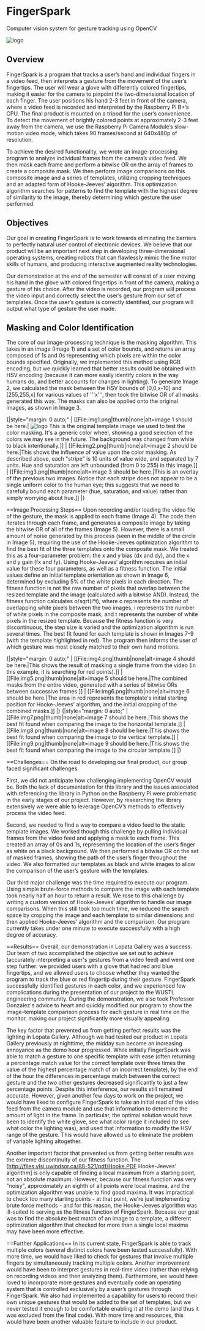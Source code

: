 # FingerSpark
Computer vision system for gesture tracking using OpenCV

![logo](https://github.com/connorgoggins/fingerspark/blob/master/resources/fingerspark_logo.png)

## Overview
FingerSpark is a program that tracks a user’s hand and individual fingers in a video feed, then interprets a gesture from the movement of the user’s fingertips. The user will wear a glove with differently colored fingertips, making it easier for the camera to pinpoint the two-dimensional location of each finger. The user positions his hand 2-3 feet in front of the camera, where a video feed is recorded and interpreted by the Raspberry Pi B+’s CPU. The final product is mounted on a tripod for the user’s convenience. To detect the movement of brightly colored points at approximately 2-3 feet away from the camera, we use the Raspberry Pi Camera Module’s slow-motion video mode, which takes 90 frames/second at 640x480p of resolution.

To achieve the desired functionality, we wrote an image-processing program to analyze individual frames from the camera’s video feed. We then mask each frame and perform a bitwise OR on the array of frames to create a composite mask.  We then perform image comparisons on this composite image and a series of templates, utilizing cropping techniques and an adapted form of Hooke-Jeeves’ algorithm. This optimization algorithm searches for patterns to find the template with the highest degree of similarity to the image, thereby determining which gesture the user performed.

## Objectives
Our goal in creating FingerSpark is to work towards eliminating the barriers to perfectly natural user control of electronic devices. We believe that our product will be an important next step in developing three-dimensional operating systems, creating robots that can flawlessly mimic the fine motor skills of humans, and producing interactive augmented reality technologies.

Our demonstration at the end of the semester will consist of a user moving his hand in the glove with colored fingertips in front of the camera, making a gesture of his choice.  After the video is recorded, our program will process the video input and correctly select the user’s gesture from our set of templates.  Once the user’s gesture is correctly identified, our program will output what type of gesture the user made.

## Masking and Color Identification
The core of our image-processing technique is the masking algorithm. This takes in an image (Image 1) and a set of color bounds, and returns an array composed of 1s and 0s representing which pixels are within the color bounds specified. Originally, we implemented this method using RGB encoding, but we quickly learned that better results could be obtained with HSV encoding (because it can more easily identify colors in the way humans do, and better accounts for changes in lighting). To generate Image 2, we calculated the mask between the HSV bounds of [0,0,x-10] and [255,255,x] for various values of '''x''', then took the bitwise OR of all masks generated this way. The masks can also be applied onto the original images, as shown in Image 3.

{|style="margin: 0 auto;"
| [[File:img1.png|thumb|none|alt=image 1 should be here.|
![logo](https://github.com/connorgoggins/fingerspark/blob/master/resources/Img1.png)
This is the original template image we used to test the color masking. It's a generic color wheel, showing a good selection of the colors we may see in the future. The background was changed from white to black intentionally.]]
| [[File:img2.png|thumb|none|alt=image 2 should be here.|This shows the influence of value upon the color masking. As described above, each "stripe" is 10 units of value wide, and separated by 7 units. Hue and saturation are left unbounded (from 0 to 255) in this image.]]
| [[File:img3.png|thumb|none|alt=image 3 should be here.|This is an overlay of the previous two images. Notice that each stripe does not appear to be a single uniform color to the human eye; this suggests that we need to carefully bound each parameter (hue, saturation, and value) rather than simply worrying about hue.]]
|}

==Image Processing Steps==
Upon recording and/or loading the video file of the gesture, the mask is applied to each frame (Image 4). The code then iterates through each frame, and generates a composite image by taking the bitwise OR of all of the frames (Image 5). However, there is a small amount of noise generated by this process (seen in the middle of the circle in Image 5), requiring the use of the Hooke-Jeeves optimization algorithm to find the best fit of the three templates onto the composite mask. We treated this as a four-parameter problem: the x and y bias (dx and dy), and the x and y gain (fx and fy). Using Hooke-Jeeves’ algorithm requires an initial value for these four parameters, as well as a fitness function. The initial values define an initial template orientation as shown in Image 6, determined by excluding 5% of the white pixels in each direction. The fitness function is not the raw number of pixels that overlap between the resized template and the image (calculated with a bitwise AND). Instead, the fitness function calculates o/sqrt(i*t), where o represents the number of overlapping white pixels between the two images, i represents the number of white pixels in the composite mask, and t represents the number of white pixels in the resized template. Because the fitness function is very discontinuous, the step size is varied and the optimization algorithm is run several times. The best fit found for each template is shown in Images 7-9 (with the template highlighted in red). The program then informs the user of which gesture was most closely matched to their own hand motions.

{|style="margin: 0 auto;"
| [[File:img4.png|thumb|none|alt=image 4 should be here.|This shows the result of masking a single frame from the video (in this example, it is searching for red points).]]
| [[File:img5.png|thumb|none|alt=image 5 should be here.|The combined masks from the entire video, generated with a series of bitwise ORs between successive frames.]]
| [[File:img6.png|thumb|none|alt=image 6 should be here.|The area in red represents the template's initial starting position for Hooke-Jeeves' algorithm, and the initial cropping of the combined masks.]]
|}
{|style="margin: 0 auto;"
| [[File:img7.png|thumb|none|alt=image 7 should be here.|This shows the best fit found when comparing the image to the horizontal template.]]
| [[File:img8.png|thumb|none|alt=image 8 should be here.|This shows the best fit found when comparing the image to the vertical template.]]
| [[File:img9.png|thumb|none|alt=image 9 should be here.|This shows the best fit found when comparing the image to the circular template.]]
|}

==Challenges==
On the road to developing our final product, our group faced significant challenges.

First, we did not anticipate how challenging implementing OpenCV would be.  Both the lack of documentation for this library and the issues associated with referencing the library in Python on the Raspberry Pi were problematic in the early stages of our project. However, by researching the library extensively we were able to leverage OpenCV’s methods to effectively process the video feed.

Second, we needed to find a way to compare a video feed to the static template images. We worked though this challenge by pulling individual frames from the video feed and applying a mask to each frame. This created an array of 0s and 1s, representing the location of the user’s finger as white on a black background. We then performed a bitwise OR on the set of masked frames, showing the path of the user’s finger throughout the video.  We also formatted our templates as black and white images to allow the comparison of the user’s gesture with the templates.

Our third major challenge was the time required to execute our program.  Using simple brute-force methods to compare the image with each template took nearly half an hour to return a result.  We rose to this challenge by writing a custom version of Hooke-Jeeves’ algorithm to handle our image comparisons. When this still took too much time, we reduced the search space by cropping the image and each template to similar dimensions and then applied Hooke-Jeeves’ algorithm and the comparison.  Our program currently takes under one minute to execute successfully with a high degree of accuracy.

==Results==
Overall, our demonstration in Lopata Gallery was a success.  Our team of two accomplished the objective we set out to achieve (accurately interpreting a user's gestures from a video feed) and went one step further: we provided users with a glove that had red and blue fingertips, and we allowed users to choose whether they wanted the program to track the blue or red fingertip during their gesture.  FingerSpark successfully identified gestures in each color, and we experienced few complications during the presentation of our project to the WUSTL engineering community.  During the demonstration, we also took Professor Gonzalez's advice to heart and quickly modified our program to show the image-template comparison process for each gesture in real time on the monitor, making our project significantly more visually appealing.

The key factor that prevented us from getting perfect results was the lighting in Lopata Gallery.  Although we had tested our product in Lopata Gallery previously at nighttime, the midday sun became an increasing annoyance as the demo hour progressed.  While initially FingerSpark was able to match a gesture to one specific template with ease (often returning a percentage match value for the correct template over three times the value of the highest percentage match of an incorrect template), by the end of the hour the differences in percentage match between the correct gesture and the two other gestures decreased significantly to just a few percentage points.  Despite this interference, our results still remained accurate.  However, given another few days to work on the project, we would have liked to configure FingerSpark to take an initial read of the video feed from the camera module and use that information to determine the amount of light in the frame. In particular, the optimal solution would have been to identify the white glove, see what color range it included (to see what color the lighting was), and used that information to modify the HSV range of the gesture. This would have  allowed us to eliminate the problem of variable lighting altogether.

Another important factor that prevented us from getting better results was the extreme discontinuity of our fitness function. The [http://files.vlsi.uwindsor.ca/88-521/pdf/Hooke.PDF Hooke-Jeeves' algorithm] is only capable of finding a local maximum from a starting point, not an absolute maximum. However, because our fitness function was very "noisy", approximately an eighth of all points were local maxima, and the optimization algorithm was unable to find good maxima. It was impractical to check too many starting points - at that point, we're just implementing brute force methods - and for this reason, the Hooke-Jeeves algorithm was ill-suited to serving as the fitness function of FingerSpark.  Because our goal was to find the absolute best match of an image to a template, a different optimization algorithm that checked for more than a single local maxima may have been more effective.

==Further Applications==
In its current state, FingerSpark is able to track multiple colors (several distinct colors have been tested successfully).  With more time, we would have liked to check for gestures that involve multiple fingers by simultaneously tracking multiple colors. Another improvement would have been to interpret gestures in real-time video (rather than relying on recording videos and then analyzing them). Furthermore, we would have loved to incorporate more gestures and eventually code an operating system that is controlled exclusively by a user’s gestures through FingerSpark. We also had implemented a capability for users to record their own unique gestures that would be added to the set of templates, but we never tested it enough to be comfortable enabling it at the demo (and thus it was excluded from the final code). With more time and resources, this would have been another valuable feature to include in our product.
